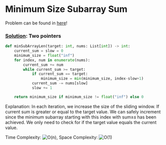 # Minimum Size Subarray Sum

Problem can be found in [here](https://leetcode.com/problems/minimum-size-subarray-sum/)!

### [Solution](/Sliding%20Window/209-MinimumSizeSubarraySum/solution.py): Two pointers

```python
def minSubArrayLen(target: int, nums: List[int]) -> int:
    current_sum = slow = 0
    minimum_size = float("inf")
    for index, num in enumerate(nums):
        current_sum += num
        while current_sum >= target:
            if current_sum == target:
                minimum_size = min(minimum_size, index-slow+1)
            current_sum -= nums[slow]
            slow += 1

    return minimum_size if minimum_size != float("inf") else 0
```

Explanation: In each iteration, we increase the size of the sliding window. If current sum is greater or equal to the target value. We can safely increment since the minimum subarray starting with this index with sum≥*s* has been achieved. We only need to check for if the target value equals the current value.

Time Complexity: ![O(n)](<https://latex.codecogs.com/svg.image?\inline&space;O(n)>), Space Complexity: ![O(1)](<https://latex.codecogs.com/svg.image?\inline&space;O(1)>)
